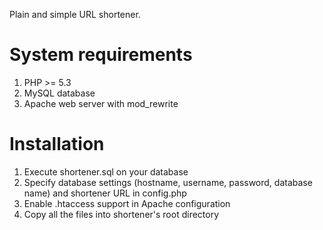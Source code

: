 Plain and simple URL shortener.

System requirements
===================
1. PHP >= 5.3
2. MySQL database
3. Apache web server with mod_rewrite


Installation
============
1. Execute shortener.sql on your database
2. Specify database settings (hostname, username, password, database name) and shortener URL in config.php
3. Enable .htaccess support in Apache configuration
4. Copy all the files into shortener's root directory
